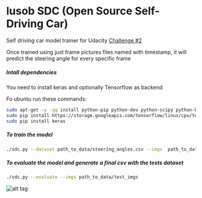# lusob SDC (Open Source Self-Driving Car)

Self driving car model trainer for Udacity [Challenge #2](https://medium.com/udacity/challenge-2-using-deep-learning-to-predict-steering-angles-f42004a36ff3#.5650j9v4s)

Once trained using just frame pictures files named with timestamp, it will predict the steering angle for every specific frame

##### Intall dependencies
You need to install keras and optionally Tensorflow as backend

Fo ubuntu run these commands:
```bash
sudo apt-get -y -qq install python-pip python-dev python-scipy python-h5py
sudo pip install https://storage.googleapis.com/tensorflow/linux/cpu/tensorflow-0.9.0-cp27-none-linux_x86_64.whl
sudo pip install keras
```

##### To train the model
```bash
./sdc.py --dataset path_to_data/steering_angles.csv --imgs  path_to_data/imgs
```

##### To evaluate the model and generate a final csv with the tests dataset
```bash
./sdc.py --evaluate --imgs path_to_data/test_imgs
```

![alt tag](https://raw.githubusercontent.com/lusob/master/data-viewer-screenshot.png)

